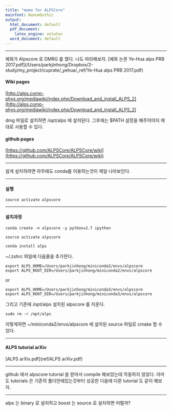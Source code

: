```yaml
---
title: "memo for ALPSCore"
mainfont: NanumGothic
output:
  html_document: default
  pdf_document:
    latex_engine: xelatex
  word_document: default
---
```






***

예화가 Alpscore 로 DMRG 를 했다. 나도 따라해보자.  [예화 논문 Ye-Hua alps PRB 2017.pdf](/Users/parkjinhong/Dropbox/2-study/my_project/cuprate/_yehua/_ref/Ye-Hua alps PRB 2017.pdf)

#### Wiki pages

[http://alps.comp-phys.org/mediawiki/index.php/Download_and_install_ALPS_2](http://alps.comp-phys.org/mediawiki/index.php/Download_and_install_ALPS_2)

dmg 파일로 설치하면 /opt/alps 에 설치된다. 그후에는 $PATH 설정을 해주어야지 제대로 사용할 수 있다.


#### github pages

[https://github.com/ALPSCore/ALPSCore/wiki](https://github.com/ALPSCore/ALPSCore/wiki)


***


쉽게 설치하려면 아무래도 conda를 이용하는것이 제일 나아보인다. 


***

#### 실행

```
source activate alpscore
```



***

#### 설치과정

```
conda create -n alpscore -y python=2.7 ipython
```

```
source activate alpscore
```

```
conda install alps
```


~/.zshrc 파일에 다음줄을 추가한다. 
```
export ALPS_HOME=/Users/parkjinhong/miniconda2/envs/alpscore
export ALPS_ROOT_DIR=/Users/parkjinhong/miniconda2/envs/alpscore
```

or
```
export ALPS_HOME=/Users/parkjinhong/miniconda3/envs/alpscore
export ALPS_ROOT_DIR=/Users/parkjinhong/miniconda3/envs/alpscore
```

그리고 기존에 /opt/alps 설치된 alpscore 를 지운다.

```
sudo rm -r /opt/alps
```

이렇게하면 ~/miniconda2/envs/alpscore 에 설치된 source 파일로 cmake 할 수 있다. 


***

#### ALPS tutorial arXiv

[ALPS arXiv.pdf](ref/ALPS arXiv.pdf)


***

github 에서 alpscore tutorial 을 받아서 compile 해보았는데 작동하지 않았다. 아마도 tutorials 은 기존의 폴더안에있는것부터 성공한 다음에 다른 tutorial 도 같이 해보자.


***

alps 는 binary 로 설치하고 boost 는 source 로 설치하면 어떨까?

